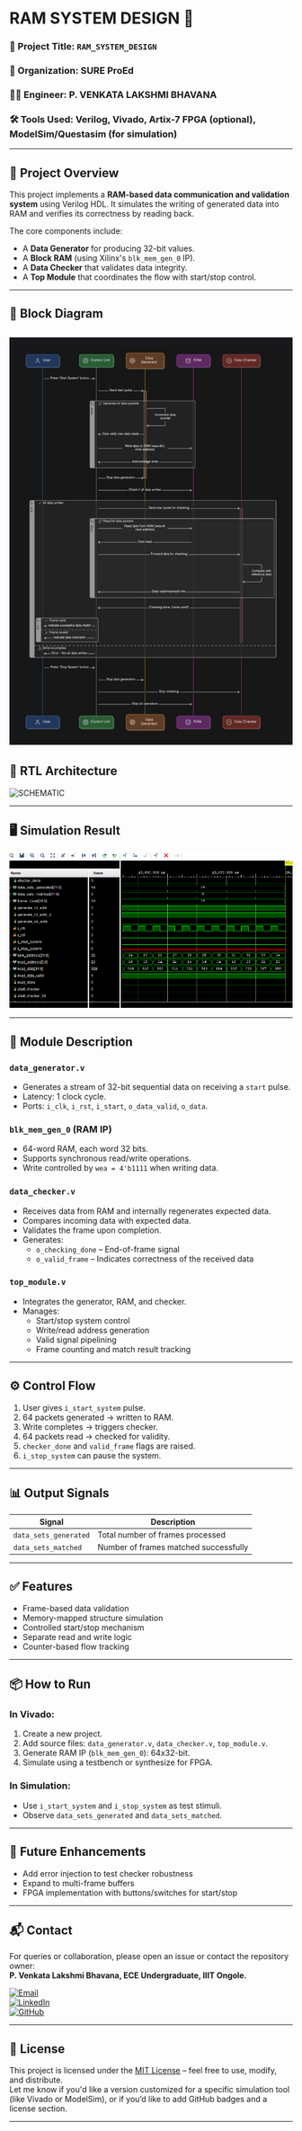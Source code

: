 # RAM SYSTEM DESIGN 🚀

### 🔧 Project Title: `RAM_SYSTEM_DESIGN`

### 🏢 Organization: SURE ProEd  
### 👨‍💻 Engineer: P. VENKATA LAKSHMI BHAVANA 
### 🛠️ Tools Used: Verilog, Vivado, Artix-7 FPGA (optional), ModelSim/Questasim (for simulation)  

---

## 🧠 Project Overview

This project implements a **RAM-based data communication and validation system** using Verilog HDL. It simulates the writing of generated data into RAM and verifies its correctness by reading back.

The core components include:
- A **Data Generator** for producing 32-bit values.
- A **Block RAM** (using Xilinx's `blk_mem_gen_0` IP).
- A **Data Checker** that validates data integrity.
- A **Top Module** that coordinates the flow with start/stop control.

---

## 🧩 Block Diagram

![Block Diagram](https://github.com/caprizz08/BHAVANA_8105/blob/main/RAM_SYSTEM_DESIGN/RAM_block_diagram.jpeg)
---

## 🔧 RTL Architecture

![SCHEMATIC](https://github.com/caprizz08/BHAVANA_8105/blob/main/RAM_SYSTEM_DESIGN/schematic_diagram/SCHEMATIC.png)

---

## 🖥️ Simulation Result

![Simulation Output](https://github.com/caprizz08/BHAVANA_8105/blob/main/RAM_SYSTEM_DESIGN/simulation/RAM_SIM.png)

---

## 📁 Module Description

### `data_generator.v`
- Generates a stream of 32-bit sequential data on receiving a `start` pulse.
- Latency: 1 clock cycle.
- Ports: `i_clk`, `i_rst`, `i_start`, `o_data_valid`, `o_data`.

### `blk_mem_gen_0` (RAM IP)
- 64-word RAM, each word 32 bits.
- Supports synchronous read/write operations.
- Write controlled by `wea = 4'b1111` when writing data.

### `data_checker.v`
- Receives data from RAM and internally regenerates expected data.
- Compares incoming data with expected data.
- Validates the frame upon completion.
- Generates:
  - `o_checking_done` – End-of-frame signal
  - `o_valid_frame` – Indicates correctness of the received data

### `top_module.v`
- Integrates the generator, RAM, and checker.
- Manages:
  - Start/stop system control
  - Write/read address generation
  - Valid signal pipelining
  - Frame counting and match result tracking

---

## ⚙️ Control Flow

1. User gives `i_start_system` pulse.
2. 64 packets generated → written to RAM.
3. Write completes → triggers checker.
4. 64 packets read → checked for validity.
5. `checker_done` and `valid_frame` flags are raised.
6. `i_stop_system` can pause the system.

---

## 📊 Output Signals

| Signal                | Description                               |
|------------------------|-------------------------------------------|
| `data_sets_generated` | Total number of frames processed          |
| `data_sets_matched`   | Number of frames matched successfully     |

---

## ✅ Features

- Frame-based data validation  
- Memory-mapped structure simulation  
- Controlled start/stop mechanism  
- Separate read and write logic  
- Counter-based flow tracking  

---

## 📦 How to Run

### In Vivado:
1. Create a new project.
2. Add source files: `data_generator.v`, `data_checker.v`, `top_module.v`.
3. Generate RAM IP (`blk_mem_gen_0`): 64x32-bit.
4. Simulate using a testbench or synthesize for FPGA.

### In Simulation:
- Use `i_start_system` and `i_stop_system` as test stimuli.
- Observe `data_sets_generated` and `data_sets_matched`.

---

## 📌 Future Enhancements
- Add error injection to test checker robustness  
- Expand to multi-frame buffers  
- FPGA implementation with buttons/switches for start/stop  

---

## 📬 Contact
For queries or collaboration, please open an issue or contact the repository owner:  
**P. Venkata Lakshmi Bhavana, ECE Undergraduate, IIIT Ongole.**

[![Email](https://img.shields.io/badge/Email-bhavanapuckakayala@gmail.com-blue?logo=gmail&logoColor=white)](mailto:bhavanapuckakayala@gmail.com)  
[![LinkedIn](https://img.shields.io/badge/LinkedIn-View_Profile-blue?logo=linkedin)](https://surl.li/cftmdh)  
[![GitHub](https://img.shields.io/badge/GitHub-caprizz08-181717?logo=github)](https://github.com/caprizz08)

---

## 📄 License
This project is licensed under the [MIT License](https://opensource.org/licenses/MIT) – feel free to use, modify, and distribute.  
Let me know if you'd like a version customized for a specific simulation tool (like Vivado or ModelSim), or if you’d like to add GitHub badges and a license section.

---
